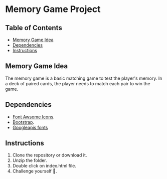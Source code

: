 # Memory Game Project

## Table of Contents

* [Memory Game Idea](#Memory-Game-Idea)
* [Dependencies](#Dependencies)
* [Instructions](#instructions)

## Memory Game Idea

The memory game is a basic matching game to test the player's memory. In a deck of paired cards, the player needs to match each pair to win the game.

## Dependencies

- [Font Awsome Icons](https://fontawesome.com/v4.7.0/).
- [Bootstrap](https://maxcdn.bootstrapcdn.com).
- [Googleapis fonts](https://fonts.googleapis.com/css?family=Coda)

## Instructions

1. Clone the repository or download it.
2. Unzip the folder.
3. Double click on index.html file.
4. Challenge yourself 🎉.


